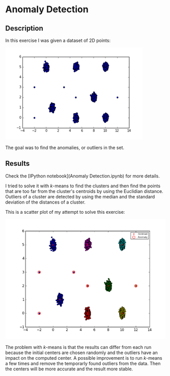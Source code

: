 # Anomaly Detection

## Description

In this exercise I was given a dataset of 2D points:

![Dataset](data.png)

The goal was to find the anomalies, or outliers in the set.


## Results

Check the [IPython notebook](Anomaly Detection.ipynb) for more details.

I tried to solve it with _k_-means to find the clusters and then find the points that are 
too far from the cluster's centroids by using the Euclidian distance. Outliers of a cluster are detected by using the median and the standard deviation of the distances of a cluster.

This is a scatter plot of my attempt to solve this exercise:

![Result](result.png)

The problem with _k_-means is that the results can differ from each run because the initial centers are 
chosen randomly and the outliers have an impact on the computed center. A possible improvement is to run _k_-means a few times 
and remove the temporarly found outliers from the data. Then the centers will be more accurate and the result more stable.

